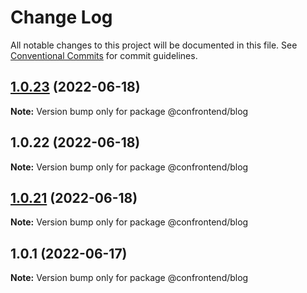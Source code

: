 # Change Log

All notable changes to this project will be documented in this file.
See [Conventional Commits](https://conventionalcommits.org) for commit guidelines.

## [1.0.23](https://github.com/Confrontend/monorepo/compare/Release_@confrontend/blog_v1.0.22...Release_@confrontend/blog_v1.0.23) (2022-06-18)

**Note:** Version bump only for package @confrontend/blog





## 1.0.22 (2022-06-18)

**Note:** Version bump only for package @confrontend/blog





## [1.0.21](https://github.com/Confrontend/monorepo/compare/Release_@confrontend/react-usa-data-charts_v1.0.20...Release_@confrontend/react-usa-data-charts_v1.0.21) (2022-06-18)

**Note:** Version bump only for package @confrontend/blog





## 1.0.1 (2022-06-17)

**Note:** Version bump only for package @confrontend/blog
